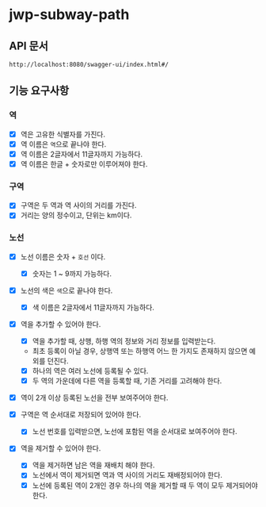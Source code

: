 # jwp-subway-path

## API 문서

```text
http://localhost:8080/swagger-ui/index.html#/
```

## 기능 요구사항

### 역

- [x] 역은 고유한 식별자를 가진다.
- [x] 역 이름은 `역`으로 끝나야 한다.
- [x] 역 이름은 2글자에서 11글자까지 가능하다.
- [x] 역 이름은 한글 + 숫자로만 이루어져야 한다.

### 구역

- [x] 구역은 두 역과 역 사이의 거리를 가진다.
- [x] 거리는 양의 정수이고, 단위는 km이다.

### 노선

- [x] 노선 이름은 숫자 + `호선` 이다.
    - [x] 숫자는 1 ~ 9까지 가능하다.

- [x] 노선의 색은 `색`으로 끝나야 한다.
    - [x] 색 이름은 2글자에서 11글자까지 가능하다.

- [x] 역을 추가할 수 있어야 한다.
    -[x] 역을 추가할 때, 상행, 하행 역의 정보와 거리 정보를 입력받는다.
    - 최초 등록이 아닐 경우, 상행역 또는 하행역 어느 한 가지도 존재하지 않으면 예외를 던진다.
    -[x] 하나의 역은 여러 노선에 등록될 수 있다.
    -[x] 두 역의 가운데에 다른 역을 등록할 때, 기존 거리를 고려해야 한다.

- [x] 역이 2개 이상 등록된 노선을 전부 보여주어야 한다.

- [x] 구역은 역 순서대로 저장되어 있어야 한다.
    - [x] 노선 번호를 입력받으면, 노선에 포함된 역을 순서대로 보여주어야 한다.

- [x] 역을 제거할 수 있어야 한다.
    -[x] 역을 제거하면 남은 역을 재배치 해야 한다.
    -[x] 노선에서 역이 제거되면 역과 역 사이의 거리도 재배정되어야 한다.
    -[x] 노선에 등록된 역이 2개인 경우 하나의 역을 제거할 때 두 역이 모두 제거되어야 한다.
